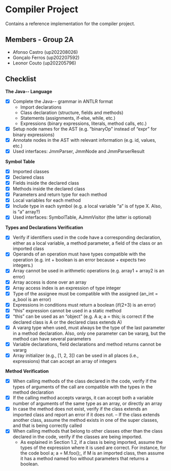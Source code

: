 # Compiler Project

Contains a reference implementation for the compiler project.

## Members - Group 2A
- Afonso Castro (up202208026)
- Gonçalo Ferros (up202207592)
- Leonor Couto (up202205796)

## Checklist
**The Java-- Language**
- [x] Complete the Java-- grammar in ANTLR format  
    - Import declarations
    - Class declaration (structure, fields and methods)
    - Statements (assignments, if-else, while, etc.)
    - Expressions (binary expressions, literals, method calls, etc.)
- [X] Setup node names for the AST (e.g. “binaryOp” instead of “expr” for binary expressions)
- [X] Annotate nodes in the AST with relevant information (e.g. id, values, etc.)
- [x] Used interfaces: JmmParser, JmmNode and JmmParserResult

**Symbol Table**
- [X] Imported classes
- [X] Declared class
- [X] Fields inside the declared class
- [X] Methods inside the declared class
- [X] Parameters and return type for each method
- [X] Local variables for each method
- [X] Include type in each symbol (e.g. a local variable “a” is of type X. Also, is “a” array?)
- [X] Used interfaces: SymbolTable, AJmmVisitor (the latter is optional)

**Types and Declarations Verification**
- [X] Verify if identifiers used in the code have a corresponding declaration, either as a local variable,
a method parameter, a field of the class or an imported class
- [X] Operands of an operation must have types compatible with the operation (e.g. int + boolean
is an error because + expects two integers.)
- [X] Array cannot be used in arithmetic operations (e.g. array1 + array2 is an error)
- [X] Array access is done over an array
- [X] Array access index is an expression of type integer
- [X] Type of the assignee must be compatible with the assigned (an_int = a_bool is an error)
- [X] Expressions in conditions must return a boolean (if(2+3) is an error)
- [X] “this” expression cannot be used in a static method
- [X] “this” can be used as an “object” (e.g. A a; a = this; is correct if the declared class is A or
the declared class extends A)
- [X] A vararg type when used, must always be the type of the last parameter in a method declaration. Also, only one parameter can be vararg, but the method can have several parameters
- [X] Variable declarations, field declarations and method returns cannot be vararg
- [X] Array initializer (e.g., [1, 2, 3]) can be used in all places (i.e., expressions) that can accept
an array of integers

**Method Verification**
- [X] When calling methods of the class declared in the code, verify if the types of arguments of the
call are compatible with the types in the method declaration
- [X] If the calling method accepts varargs, it can accept both a variable number of arguments of
the same type as an array, or directly an array
- [X] In case the method does not exist, verify if the class extends an imported class and report an
error if it does not.
– If the class extends another class, assume the method exists in one of the super classes,
and that is being correctly called
- [X] When calling methods that belong to other classes other than the class declared in the code,
verify if the classes are being imported.
  - As explained in Section 1.2, if a class is being imported, assume the types of the expression
  where it is used are correct. For instance, for the code bool a; a = M.foo();, if M is an
  imported class, then assume it has a method named foo without parameters that returns
  a boolean.
